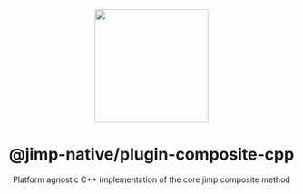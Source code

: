 <div align="center"> 
  <img width="200" height="200" src="https://raw.githubusercontent.com/sjoerd108/jimp-native/b62679c91a8011abc0970761ba29b0935b1837b5/assets/jimp_native_logo.png">
  <h1>@jimp-native/plugin-composite-cpp</h1>
  <p>Platform agnostic C++ implementation of the core jimp composite method</p>
</div>
